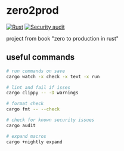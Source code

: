 # zero2prod
[![Rust](https://github.com/whatrocks/zero2prod/actions/workflows/general.yml/badge.svg)](https://github.com/whatrocks/zero2prod/actions/workflows/general.yml) [![Security audit](https://github.com/whatrocks/zero2prod/actions/workflows/scheduled-audit.yml/badge.svg)](https://github.com/whatrocks/zero2prod/actions/workflows/scheduled-audit.yml)

project from book "zero to production in rust"

## useful commands

```bash
# run commands on save
cargo watch -x check -x text -x run

# lint and fail if isses
cargo clippy -- -D warnings

# format check
cargo fmt -- --check

# check for known security issues
cargo audit

# expand macros
cargo +nightly expand
```